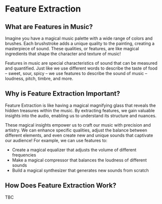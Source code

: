 # Feature Extraction

## What are Features in Music?
Imagine you have a magical music palette with a wide range of colors and brushes. Each brushstroke adds a unique quality to the painting, creating a masterpiece of sound. These qualities, or features, are like magical ingredients that shape the character and texture of music!

Features in music are special characteristics of sound that can be measured and quantified. Just like we use different words to describe the taste of food – sweet, sour, spicy – we use features to describe the sound of music – loudness, pitch, timbre, and more.

## Why is Feature Extraction Important?

Feature Extraction is like having a magical magnifying glass that reveals the hidden treasures within the music. By extracting features, we gain valuable insights into the audio, enabling us to understand its structure and nuances.

These magical insights empower us to craft our music with precision and artistry. We can enhance specific qualities, adjust the balance between different elements, and even create new and unique sounds that captivate our audience! For example, we can use features to: 

- Create a magical equalizer that adjusts the volume of different frequencies
- Make a magical compressor that balances the loudness of different sounds
- Build a magical synthesizer that generates new sounds from scratch

## How Does Feature Extraction Work?
TBC


